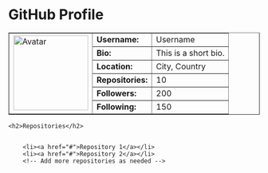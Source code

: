 <!DOCTYPE html>
<html>

<body>
    <h1>GitHub Profile</h1>
    <table border="1">
        <tr>
            <td rowspan="6"><img src="https://avatars.githubusercontent.com/u/146486738?v=4" alt="Avatar" width="150" height="150"></td>
            <td><strong>Username:</strong></td>
            <td>Username</td>
        </tr>
        <tr>
            <td><strong>Bio:</strong></td>
            <td>This is a short bio.</td>
        </tr>
        <tr>
            <td><strong>Location:</strong></td>
            <td>City, Country</td>
        </tr>
        <tr>
            <td><strong>Repositories:</strong></td>
            <td>10</td>
        </tr>
        <tr>
            <td><strong>Followers:</strong></td>
            <td>200</td>
        </tr>
        <tr>
            <td><strong>Following:</strong></td>
            <td>150</td>
        </tr>
    </table>

    <h2>Repositories</h2>

   
        <li><a href="#">Repository 1</a></li>
        <li><a href="#">Repository 2</a></li>
        <!-- Add more repositories as needed -->
 

</body>
</html>

